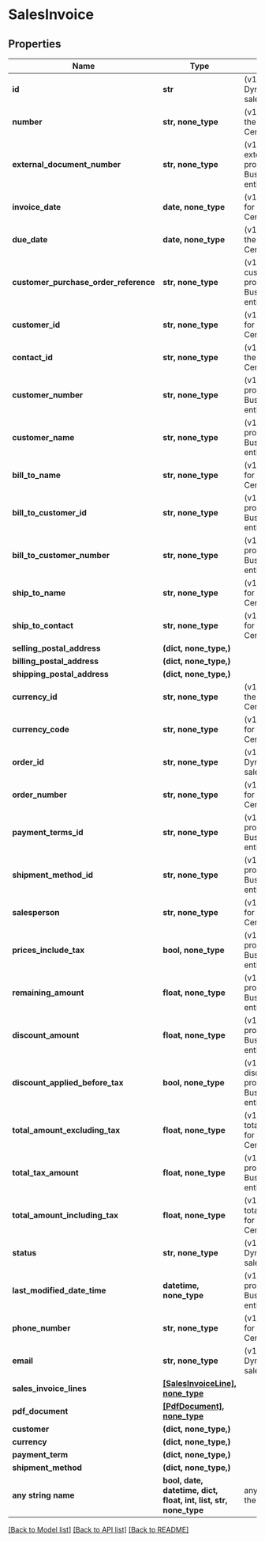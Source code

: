 # SalesInvoice


## Properties
Name | Type | Description | Notes
------------ | ------------- | ------------- | -------------
**id** | **str** | (v1.0) The id property for the Dynamics 365 Business Central salesInvoice entity | [optional] 
**number** | **str, none_type** | (v1.0) The number property for the Dynamics 365 Business Central salesInvoice entity | [optional] 
**external_document_number** | **str, none_type** | (v1.0) The externalDocumentNumber property for the Dynamics 365 Business Central salesInvoice entity | [optional] 
**invoice_date** | **date, none_type** | (v1.0) The invoiceDate property for the Dynamics 365 Business Central salesInvoice entity | [optional] 
**due_date** | **date, none_type** | (v1.0) The dueDate property for the Dynamics 365 Business Central salesInvoice entity | [optional] 
**customer_purchase_order_reference** | **str, none_type** | (v1.0) The customerPurchaseOrderReference property for the Dynamics 365 Business Central salesInvoice entity | [optional] 
**customer_id** | **str, none_type** | (v1.0) The customerId property for the Dynamics 365 Business Central salesInvoice entity | [optional] 
**contact_id** | **str, none_type** | (v1.0) The contactId property for the Dynamics 365 Business Central salesInvoice entity | [optional] 
**customer_number** | **str, none_type** | (v1.0) The customerNumber property for the Dynamics 365 Business Central salesInvoice entity | [optional] 
**customer_name** | **str, none_type** | (v1.0) The customerName property for the Dynamics 365 Business Central salesInvoice entity | [optional] 
**bill_to_name** | **str, none_type** | (v1.0) The billToName property for the Dynamics 365 Business Central salesInvoice entity | [optional] 
**bill_to_customer_id** | **str, none_type** | (v1.0) The billToCustomerId property for the Dynamics 365 Business Central salesInvoice entity | [optional] 
**bill_to_customer_number** | **str, none_type** | (v1.0) The billToCustomerNumber property for the Dynamics 365 Business Central salesInvoice entity | [optional] 
**ship_to_name** | **str, none_type** | (v1.0) The shipToName property for the Dynamics 365 Business Central salesInvoice entity | [optional] 
**ship_to_contact** | **str, none_type** | (v1.0) The shipToContact property for the Dynamics 365 Business Central salesInvoice entity | [optional] 
**selling_postal_address** | **(dict, none_type,)** |  | [optional] 
**billing_postal_address** | **(dict, none_type,)** |  | [optional] 
**shipping_postal_address** | **(dict, none_type,)** |  | [optional] 
**currency_id** | **str, none_type** | (v1.0) The currencyId property for the Dynamics 365 Business Central salesInvoice entity | [optional] 
**currency_code** | **str, none_type** | (v1.0) The currencyCode property for the Dynamics 365 Business Central salesInvoice entity | [optional] 
**order_id** | **str, none_type** | (v1.0) The orderId property for the Dynamics 365 Business Central salesInvoice entity | [optional] 
**order_number** | **str, none_type** | (v1.0) The orderNumber property for the Dynamics 365 Business Central salesInvoice entity | [optional] 
**payment_terms_id** | **str, none_type** | (v1.0) The paymentTermsId property for the Dynamics 365 Business Central salesInvoice entity | [optional] 
**shipment_method_id** | **str, none_type** | (v1.0) The shipmentMethodId property for the Dynamics 365 Business Central salesInvoice entity | [optional] 
**salesperson** | **str, none_type** | (v1.0) The salesperson property for the Dynamics 365 Business Central salesInvoice entity | [optional] 
**prices_include_tax** | **bool, none_type** | (v1.0) The pricesIncludeTax property for the Dynamics 365 Business Central salesInvoice entity | [optional] 
**remaining_amount** | **float, none_type** | (v1.0) The remainingAmount property for the Dynamics 365 Business Central salesInvoice entity | [optional] 
**discount_amount** | **float, none_type** | (v1.0) The discountAmount property for the Dynamics 365 Business Central salesInvoice entity | [optional] 
**discount_applied_before_tax** | **bool, none_type** | (v1.0) The discountAppliedBeforeTax property for the Dynamics 365 Business Central salesInvoice entity | [optional] 
**total_amount_excluding_tax** | **float, none_type** | (v1.0) The totalAmountExcludingTax property for the Dynamics 365 Business Central salesInvoice entity | [optional] 
**total_tax_amount** | **float, none_type** | (v1.0) The totalTaxAmount property for the Dynamics 365 Business Central salesInvoice entity | [optional] 
**total_amount_including_tax** | **float, none_type** | (v1.0) The totalAmountIncludingTax property for the Dynamics 365 Business Central salesInvoice entity | [optional] 
**status** | **str, none_type** | (v1.0) The status property for the Dynamics 365 Business Central salesInvoice entity | [optional] 
**last_modified_date_time** | **datetime, none_type** | (v1.0) The lastModifiedDateTime property for the Dynamics 365 Business Central salesInvoice entity | [optional] 
**phone_number** | **str, none_type** | (v1.0) The phoneNumber property for the Dynamics 365 Business Central salesInvoice entity | [optional] 
**email** | **str, none_type** | (v1.0) The email property for the Dynamics 365 Business Central salesInvoice entity | [optional] 
**sales_invoice_lines** | [**[SalesInvoiceLine], none_type**](SalesInvoiceLine.md) |  | [optional] 
**pdf_document** | [**[PdfDocument], none_type**](PdfDocument.md) |  | [optional] 
**customer** | **(dict, none_type,)** |  | [optional] 
**currency** | **(dict, none_type,)** |  | [optional] 
**payment_term** | **(dict, none_type,)** |  | [optional] 
**shipment_method** | **(dict, none_type,)** |  | [optional] 
**any string name** | **bool, date, datetime, dict, float, int, list, str, none_type** | any string name can be used but the value must be the correct type | [optional]

[[Back to Model list]](../README.md#documentation-for-models) [[Back to API list]](../README.md#documentation-for-api-endpoints) [[Back to README]](../README.md)


